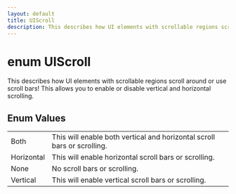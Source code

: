 ```yaml
---
layout: default
title: UIScroll
description: This describes how UI elements with scrollable regions scroll around or use scroll bars! This allows you to enable or disable vertical and horizontal scrolling.
---
```

# enum UIScroll

This describes how UI elements with scrollable regions scroll
around or use scroll bars! This allows you to enable or disable
vertical and horizontal scrolling.

## Enum Values

|  |  |
|--|--|
|Both|This will enable both vertical and horizontal scroll bars or scrolling.|
|Horizontal|This will enable horizontal scroll bars or scrolling.|
|None|No scroll bars or scrolling.|
|Vertical|This will enable vertical scroll bars or scrolling.|
